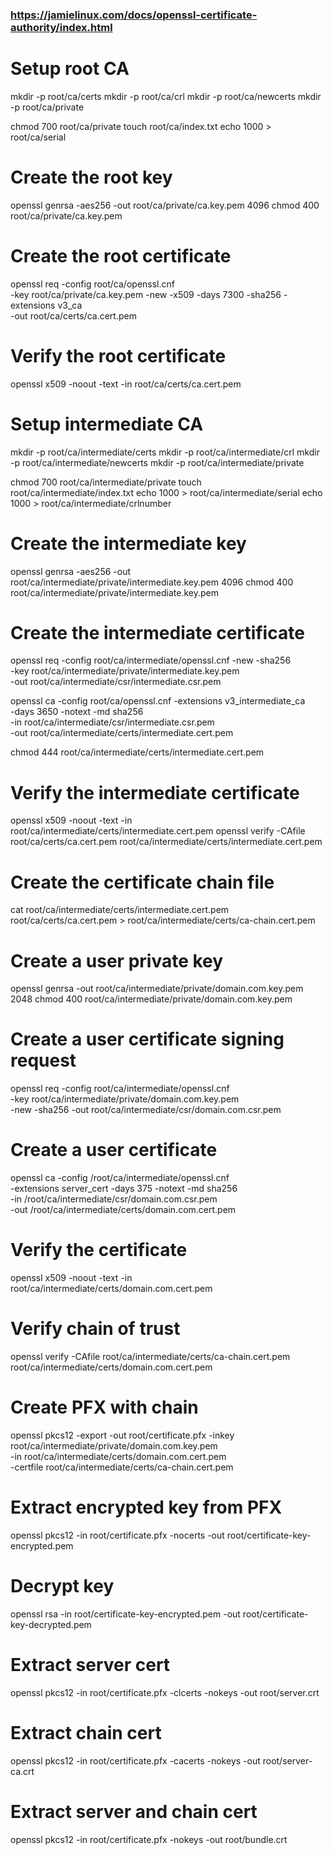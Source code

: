 ### https://jamielinux.com/docs/openssl-certificate-authority/index.html

# Setup root CA
mkdir -p root/ca/certs
mkdir -p root/ca/crl
mkdir -p root/ca/newcerts
mkdir -p root/ca/private

chmod 700 root/ca/private
touch root/ca/index.txt
echo 1000 > root/ca/serial

# Create the root key
openssl genrsa -aes256 -out root/ca/private/ca.key.pem 4096
chmod 400 root/ca/private/ca.key.pem

# Create the root certificate
openssl req -config root/ca/openssl.cnf \
  -key root/ca/private/ca.key.pem -new -x509 -days 7300 -sha256 -extensions v3_ca \
  -out root/ca/certs/ca.cert.pem

# Verify the root certificate
openssl x509 -noout -text -in root/ca/certs/ca.cert.pem


# Setup intermediate CA
mkdir -p root/ca/intermediate/certs
mkdir -p root/ca/intermediate/crl
mkdir -p root/ca/intermediate/newcerts
mkdir -p root/ca/intermediate/private

chmod 700 root/ca/intermediate/private
touch root/ca/intermediate/index.txt
echo 1000 > root/ca/intermediate/serial
echo 1000 > root/ca/intermediate/crlnumber

# Create the intermediate key
openssl genrsa -aes256 -out root/ca/intermediate/private/intermediate.key.pem 4096
chmod 400 root/ca/intermediate/private/intermediate.key.pem

# Create the intermediate certificate
openssl req -config root/ca/intermediate/openssl.cnf -new -sha256 \
      -key root/ca/intermediate/private/intermediate.key.pem \
      -out root/ca/intermediate/csr/intermediate.csr.pem

openssl ca -config root/ca/openssl.cnf -extensions v3_intermediate_ca \
      -days 3650 -notext -md sha256 \
      -in root/ca/intermediate/csr/intermediate.csr.pem \
      -out root/ca/intermediate/certs/intermediate.cert.pem

chmod 444 root/ca/intermediate/certs/intermediate.cert.pem


# Verify the intermediate certificate
openssl x509 -noout -text -in root/ca/intermediate/certs/intermediate.cert.pem
openssl verify -CAfile root/ca/certs/ca.cert.pem root/ca/intermediate/certs/intermediate.cert.pem

# Create the certificate chain file
cat root/ca/intermediate/certs/intermediate.cert.pem root/ca/certs/ca.cert.pem > root/ca/intermediate/certs/ca-chain.cert.pem

# Create a user private key
openssl genrsa -out root/ca/intermediate/private/domain.com.key.pem 2048
chmod 400 root/ca/intermediate/private/domain.com.key.pem

# Create a user certificate signing request
openssl req -config root/ca/intermediate/openssl.cnf \
      -key root/ca/intermediate/private/domain.com.key.pem \
      -new -sha256 -out root/ca/intermediate/csr/domain.com.csr.pem

# Create a user certificate
openssl ca -config /root/ca/intermediate/openssl.cnf \
      -extensions server_cert -days 375 -notext -md sha256 \
      -in /root/ca/intermediate/csr/domain.com.csr.pem \
      -out /root/ca/intermediate/certs/domain.com.cert.pem

# Verify the certificate
openssl x509 -noout -text -in root/ca/intermediate/certs/domain.com.cert.pem

# Verify chain of trust
openssl verify -CAfile root/ca/intermediate/certs/ca-chain.cert.pem \
      root/ca/intermediate/certs/domain.com.cert.pem

# Create PFX with chain
openssl pkcs12 -export -out root/certificate.pfx -inkey root/ca/intermediate/private/domain.com.key.pem \
      -in root/ca/intermediate/certs/domain.com.cert.pem \
      -certfile root/ca/intermediate/certs/ca-chain.cert.pem


# Extract encrypted key from PFX
openssl pkcs12 -in root/certificate.pfx -nocerts -out root/certificate-key-encrypted.pem

# Decrypt key
openssl rsa -in root/certificate-key-encrypted.pem -out root/certificate-key-decrypted.pem


# Extract server cert
openssl pkcs12 -in root/certificate.pfx -clcerts -nokeys -out root/server.crt

# Extract chain cert
openssl pkcs12 -in root/certificate.pfx -cacerts -nokeys -out root/server-ca.crt

# Extract server and chain cert
openssl pkcs12 -in root/certificate.pfx -nokeys -out root/bundle.crt
